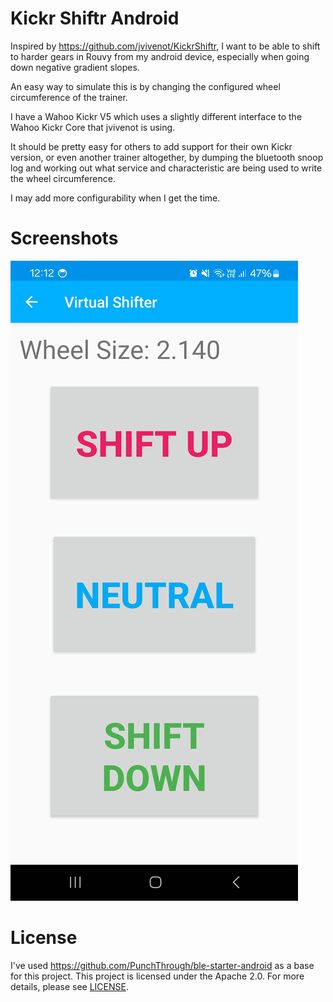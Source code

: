 # Kickr Shiftr Android

Inspired by https://github.com/jvivenot/KickrShiftr, I want to be able to shift to harder gears in Rouvy from my android device, especially when going down negative gradient slopes. 

An easy way to simulate this is by changing the configured wheel circumference of the trainer.

I have a Wahoo Kickr V5 which uses a slightly different interface to the Wahoo Kickr Core that jvivenot is using.

It should be pretty easy for others to add support for their own Kickr version, or even another trainer altogether, by dumping the bluetooth snoop log and working out what service and characteristic are being used to write the wheel circumference.

I may add more configurability when I get the time.

# Screenshots
![screenshot](screenshots/screenshot.jpg?raw=true "Screenshot of the app interface")
# License
I've used https://github.com/PunchThrough/ble-starter-android as a base for this project.
This project is licensed under the Apache 2.0. For more details, please see [LICENSE](https://github.com/PunchThrough/ble-starter-android/blob/master/LICENSE).
